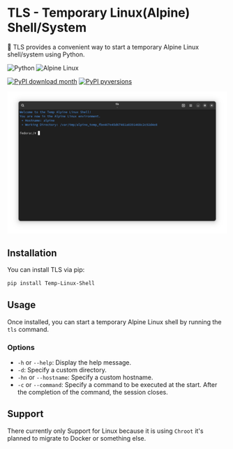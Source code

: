 # TLS - Temporary Linux(Alpine) Shell/System

🚀 TLS provides a convenient way to start a temporary Alpine Linux shell/system using Python.

![Python](https://img.shields.io/badge/python-3670A0?style=for-the-badge&logo=python&logoColor=ffdd54) ![Alpine Linux](https://img.shields.io/badge/Alpine_Linux-%230D597F.svg?style=for-the-badge&logo=alpine-linux&logoColor=white)

[![PyPI download month](https://img.shields.io/pypi/dm/ansicolortags.svg)](https://pypi.python.org/pypi/Temp-Linux-Shell/) [![PyPI pyversions](https://img.shields.io/pypi/pyversions/ansicolortags.svg)](https://pypi.python.org/pypi/Temp-Linux-Shell//)

![Screenshot of TLS](https://github.com/Noriskky/TLS/blob/main/pictures/screenshot.png?raw=true) 

## Installation

You can install TLS via pip:

```bash
pip install Temp-Linux-Shell
```

## Usage

Once installed, you can start a temporary Alpine Linux shell by running the `tls` command.

### Options

- `-h` or `--help`: Display the help message.
- `-d`: Specify a custom directory.
- `-hn` or `--hostname`: Specify a custom hostname.
- `-c` or `--command`: Specify a command to be executed at the start. After the completion of the command, the session closes.

## Support

There currently only Support for Linux because it is using ``Chroot`` it's planned to migrate to Docker or something else.
